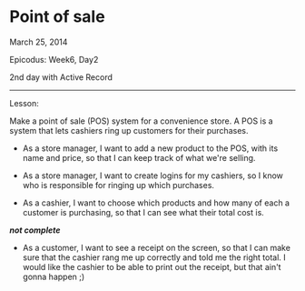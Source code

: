 Point of sale
===================

March 25, 2014

Epicodus: Week6, Day2

2nd day with Active Record

********************

Lesson:

Make a point of sale (POS) system for a convenience store. A POS is a system that lets cashiers ring up customers for their purchases.

*  As a store manager, I want to add a new product to the POS, with its name and price, so that I can keep track of what we're selling.
  
*  As a store manager, I want to create logins for my cashiers, so I know who is responsible for ringing up which purchases.

*  As a cashier, I want to choose which products and how many of each a customer is purchasing, so that I can see what their total cost is.


***not complete***

*  As a customer, I want to see a receipt on the screen, so that I can make sure that the cashier rang me up correctly and told me the right total. I would like the cashier to be able to print out the receipt, but that ain't gonna happen ;)
